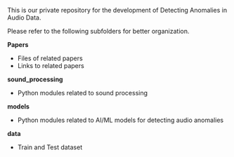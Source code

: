 This is our private repository for the development of Detecting Anomalies in Audio Data.

Please refer to the following subfolders for better organization.

**Papers**
  * Files of related papers
  * Links to related papers

**sound_processing**
  * Python modules related to sound processing
  
**models**
  * Python modules related to AI/ML models for detecting audio anomalies

**data**
  * Train and Test dataset
  
